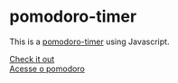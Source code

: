 # pomodoro-timer

This is a [pomodoro-timer](https://en.wikipedia.org/wiki/Pomodoro_Technique) using Javascript.

[Check it out](https://rbastiansch.github.io/pomodoro-timer/)  
[Acesse o pomodoro](https://rbastiansch.github.io/pomodoro-timer/)
